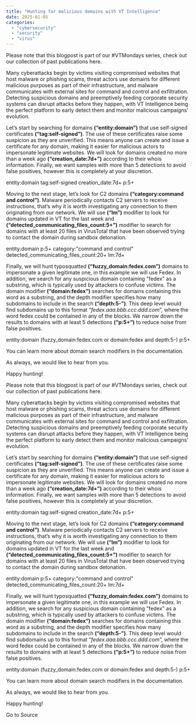 ```yaml
---
title: "Hunting for malicious domains with VT Intelligence"
date: 2025-01-05
categories: 
  - "cybersecurity"
  - "security"
  - "virus"
---
```


Please note that this blogpost is part of our #VTMondays series, check out our collection of past publications here.

Many cyberattacks begin by victims visiting compromised websites that host malware or phishing scams, threat actors use domains for different malicious purposes as part of their infrastructure, and malware communicates with external sites for command and control and exfiltration. Detecting suspicious domains and preemptively feeding corporate security systems can disrupt attacks before they happen, with VT Intelligence being the perfect platform to early detect them and monitor malicious campaigns’ evolution.

  

Let’s start by searching for domains **(“entity:domain”)** that use self-signed certificates **(“tag:self-signed”)**. The use of these certificates raise some suspicion as they are unverified. This means anyone can create and issue a certificate for any domain, making it easier for malicious actors to impersonate legitimate websites. We will look for domains created no more than a week ago **(“creation\_date:7d+”)** according to their whois information. Finally, we want samples with more than 5 detections to avoid false positives, however this is completely at your discretion.

entity:domain tag:self-signed creation\_date:7d+ p:5+

  

Moving to the next stage, let’s look for C2 domains **(“category:command and control”)**. Malware periodically contacts C2 servers to receive instructions, that’s why it is worth investigating any connection to them originating from our network. We will use **(“lm”)** modifier to look for domains updated in VT for the last week and **(“detected\_communicating\_files\_count:5+”)** modifier to search for domains with at least 20 files in VirusTotal that have been observed trying to contact the domain during sandbox detonation.

entity:domain p:5+ category:"command and control" detected\_communicating\_files\_count:20+ lm:7d+

  

Finally, we will hunt typosquatted **(“fuzzy\_domain:fedex.com”)** domains to impersonate a given legitimate one, in this example we will use Fedex. In addition, we search for any suspicious domain containing "fedex" as a substring, which is typically used by attackers to confuse victims. The domain modifier **(“domain:fedex”)** searches for domains containing this word as a substring, and the depth modifier specifies how many subdomains to include in the search **(“depth:5-”)**. This deep level would find subdomains up to this format “_fedex.aaa.bbb.ccc.ddd.com_”, where the word fedex could be contained in any of the blocks. We narrow down the results to domains with at least 5 detections **(“p:5+”)** to reduce noise from false positives.

entity:domain (fuzzy\_domain:fedex.com or domain:fedex and depth:5-) p:5+

  

You can learn more about domain search modifiers in the documentation.

As always, we would like to hear from you.

Happy hunting!

Please note that this blogpost is part of our #VTMondays series, check out our collection of past publications here.

Many cyberattacks begin by victims visiting compromised websites that host malware or phishing scams, threat actors use domains for different malicious purposes as part of their infrastructure, and malware communicates with external sites for command and control and exfiltration. Detecting suspicious domains and preemptively feeding corporate security systems can disrupt attacks before they happen, with VT Intelligence being the perfect platform to early detect them and monitor malicious campaigns’ evolution.

  

Let’s start by searching for domains **(“entity:domain”)** that use self-signed certificates **(“tag:self-signed”)**. The use of these certificates raise some suspicion as they are unverified. This means anyone can create and issue a certificate for any domain, making it easier for malicious actors to impersonate legitimate websites. We will look for domains created no more than a week ago **(“creation\_date:7d+”)** according to their whois information. Finally, we want samples with more than 5 detections to avoid false positives, however this is completely at your discretion.

entity:domain tag:self-signed creation\_date:7d+ p:5+

  

Moving to the next stage, let’s look for C2 domains **(“category:command and control”)**. Malware periodically contacts C2 servers to receive instructions, that’s why it is worth investigating any connection to them originating from our network. We will use **(“lm”)** modifier to look for domains updated in VT for the last week and **(“detected\_communicating\_files\_count:5+”)** modifier to search for domains with at least 20 files in VirusTotal that have been observed trying to contact the domain during sandbox detonation.

entity:domain p:5+ category:"command and control" detected\_communicating\_files\_count:20+ lm:7d+

  

Finally, we will hunt typosquatted **(“fuzzy\_domain:fedex.com”)** domains to impersonate a given legitimate one, in this example we will use Fedex. In addition, we search for any suspicious domain containing "fedex" as a substring, which is typically used by attackers to confuse victims. The domain modifier **(“domain:fedex”)** searches for domains containing this word as a substring, and the depth modifier specifies how many subdomains to include in the search **(“depth:5-”)**. This deep level would find subdomains up to this format “_fedex.aaa.bbb.ccc.ddd.com_”, where the word fedex could be contained in any of the blocks. We narrow down the results to domains with at least 5 detections **(“p:5+”)** to reduce noise from false positives.

entity:domain (fuzzy\_domain:fedex.com or domain:fedex and depth:5-) p:5+

  

You can learn more about domain search modifiers in the documentation.

As always, we would like to hear from you.

Happy hunting!

Go to Source
